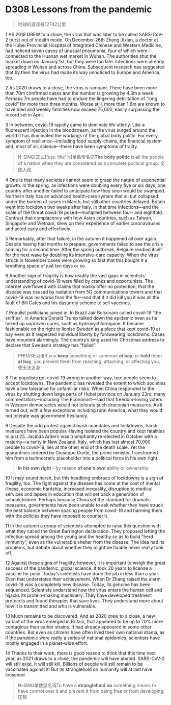 # D308 Lessons from the pandemic
> 地球的直径有12742公里
 > 

1 AS 2019 DREW to a close, the virus that was later to be called SARS-CoV-2 burst out of stealth mode. On December 26th Zhang Jixian, a doctor at the Hubei Provincial Hospital of Integrated Chinese and Western Medicine, had noticed seven cases of unusual pneumonia, four of which were connected to the Huanan wet market in Wuhan. The authorities shut the market down on January 1st, but they were too late. Infections were already spreading in Wuhan and across China. Subsequent research has suggested that by then the virus had made its way unnoticed to Europe and America, too.

2 As 2020 draws to a close, the virus is rampant. There have been more than 70m confirmed cases and the number is growing by 4.3m a week. Perhaps 7m people have had to endure the lingering debilitation of “long covid” for more than three months. Worse still, more than 1.6m are known to have died and weekly fatalities now exceed 75,000, easily surpassing the record set in April.

3 In between, covid-19 rapidly came to dominate life utterly. Like a fluorescent injection in the bloodstream, as the virus surged around the world it has illuminated the workings of the global body politic. For every symptom of resilience—including food supply-chains, the financial system and, most of all, science—there have been symptoms of frailty.

> N-SING[正式][usu 'the' N]单数型名词**The** **body politic** is all the people of a nation when they are considered as a complete political group. 全国人民
>

4 One is that many societies cannot seem to grasp the nature of exponential growth. In the spring, as infections were doubling every five or six days, one country after another failed to anticipate how they soon would be swamped. Northern Italy has an advanced health-care system that all but collapsed under the burden of cases in March, but still other countries delayed. Britain went into lockdown two weeks after Italy. In that time infections—and the scale of the threat covid-19 posed—multiplied between four- and eightfold. Contrast that complacency with how Asian countries, such as Taiwan, Singapore and Vietnam, drew on their experience of earlier coronaviruses and acted early and effectively.

5 Remarkably, after that failure, in the autumn it happened all over again. Despite having had months to prepare, governments failed to see the crisis coming for a second time. After the spring outbreak, Belgium readied itself for the next wave by doubling its intensive-care capacity. When the virus struck in November cases were growing so fast that this bought it a breathing space of just ten days or so.

6 Another sign of fragility is how readily the vast gaps in scientists’ understanding of covid-19 were filled by cranks and opportunists. The internet overflowed with claims that masks offer no protection, that the disease was caused by radiation from 5G communications towers and that covid-19 was no worse than the flu—and that if it did kill you it was all the fault of Bill Gates and his dastardly scheme to sell vaccines.

7 Populist politicians joined in. In Brazil Jair Bolsonaro called covid-19 “the sniffles”. In America Donald Trump talked down the epidemic even as he talked up unproven cures, such as hydroxychloroquine. It became fashionable on the right to lionise Sweden as a place that kept covid-19 at bay even as it respected individual liberty by forswearing lockdowns. Cases have mounted alarmingly. The country’s king used his Christmas address to declare that Sweden’s strategy has “failed”.

> PHRASE习语If you **keep** something or someone **at bay**, or **hold** them **at bay**, you prevent them from reaching, attacking, or affecting you. 使无法近身
>

8 The populists got covid-19 wrong in another way, too: people seem to accept lockdowns. The pandemic has revealed the extent to which societies have a low tolerance for unfamiliar risks. When China responded to the virus by shutting down large parts of Hubei province on January 23rd, many commentators—including The Economist—said that freedom-loving voters in Western democracies would not tolerate such draconian measures. As it turned out, with a few exceptions including rural America, what they would not tolerate was government hesitancy.

9 Despite the odd protest against mask-mandates and lockdowns, harsh measures have been popular. Having isolated the country and kept fatalities to just 25, Jacinda Ardern was triumphantly re-elected in October with a majority—a rarity in New Zealand. Italy, which has lost almost 70,000 people to covid-19, lies at the other end of the death scale. Yet the quarantines ordered by Giuseppe Conte, the prime minister, transformed him from a technocratic placeholder into a political force in his own right.

> **in his own right** - by reason **of one's own** ability or ownership
>

10 It may sound harsh, but this headlong embrace of lockdowns is a sign of fragility, too. The fight against the disease has come at the cost of mental illness, economic hardship, increased inequality, disruption to medical services and lapses in education that will set back a generation of schoolchildren. Perhaps because China set the standard for dramatic measures, governments have been unable to ask whether they have struck the best balance between sparing people from covid-19 and harming them with the policies they have imposed to counter it.

11 In the autumn a group of scientists attempted to raise this question with what they called the Great Barrington declaration. They proposed letting the infection spread among the young and the healthy so as to build “herd immunity”, even as the vulnerable shelter from the disease. The idea had its problems, but debate about whether they might be fixable never really took off.

12 Against these signs of fragility, however, it is important to weigh the great success of the pandemic: global science. It took 20 years to license a vaccine for polio. Today’s scientists have done the job in less than a year. Even that understates their achievement. When Dr Zhang raised the alarm covid-19 was a completely new disease. Today, its genome has been sequenced. Scientists understand how the virus enters the human cell and hijacks its protein-making machinery. They have developed treatment protocols and found therapies that save lives. They understand more about how it is transmitted and who is vulnerable.

13 Much remains to be discovered. And as 2020 drew to a close, a new variant of the virus emerged in Britain, that appeared to be up to 70% more contagious than earlier strains. It had already appeared in some other countries. But even as citizens have often lived their own national drama, as if the pandemic were really a series of national epidemics, scientists have mostly engaged in a planet-wide effort.

14 Thanks to their work, there is good reason to think that this time next year, as 2021 draws to a close, the pandemic will have abated. SARS-CoV-2 will still exist. It will still kill. Billions of people will still remain to be vaccinated against it. But its stranglehold on humanity will at last have loosened.

> N-SING单数型名词To have a **stranglehold** **on** something means to have control over it and prevent it from being free or from developing. 压制
>

